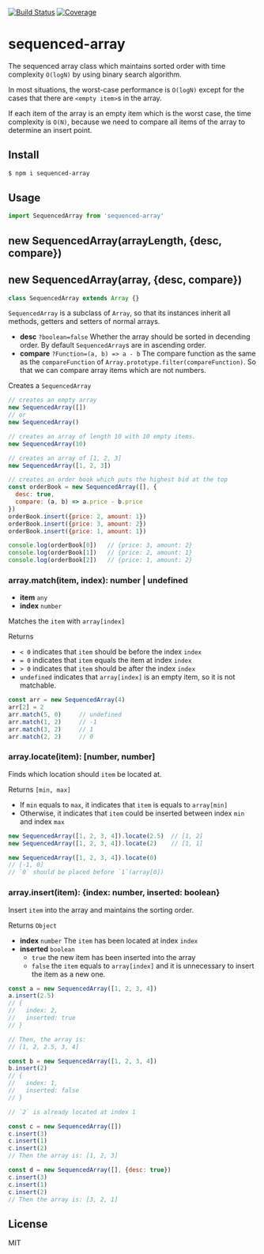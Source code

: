 [![Build Status](https://travis-ci.org/kaelzhang/sequenced-array.svg?branch=master)](https://travis-ci.org/kaelzhang/sequenced-array)
[![Coverage](https://codecov.io/gh/kaelzhang/sequenced-array/branch/master/graph/badge.svg)](https://codecov.io/gh/kaelzhang/sequenced-array)
<!-- optional appveyor tst
[![Windows Build Status](https://ci.appveyor.com/api/projects/status/github/kaelzhang/sequenced-array?branch=master&svg=true)](https://ci.appveyor.com/project/kaelzhang/sequenced-array)
-->
<!-- optional npm version
[![NPM version](https://badge.fury.io/js/sequenced-array.svg)](http://badge.fury.io/js/sequenced-array)
-->
<!-- optional npm downloads
[![npm module downloads per month](http://img.shields.io/npm/dm/sequenced-array.svg)](https://www.npmjs.org/package/sequenced-array)
-->
<!-- optional dependency status
[![Dependency Status](https://david-dm.org/kaelzhang/sequenced-array.svg)](https://david-dm.org/kaelzhang/sequenced-array)
-->

# sequenced-array

The sequenced array class which maintains sorted order with time complexity `O(logN)` by using binary search algorithm.

In most situations, the worst-case performance is `O(logN)` except for the cases that there are `<empty item>`s in the array.

If each item of the array is an empty item which is the worst case, the time complexity is `O(N)`, because we need to compare all items of the array to determine an insert point.

## Install

```sh
$ npm i sequenced-array
```

## Usage

```js
import SequencedArray from 'sequenced-array'
```

## new SequencedArray(arrayLength, {desc, compare})
## new SequencedArray(array, {desc, compare})

```js
class SequencedArray extends Array {}
```

`SequencedArray` is a subclass of `Array`, so that its instances inherit all methods, getters and setters of normal arrays.

- **desc** `?boolean=false` Whether the array should be sorted in decending order. By default `SequencedArray`s are in ascending order.
- **compare** `?Function=(a, b) => a - b` The compare function as the same as the `compareFunction` of `Array.prototype.filter(compareFunction)`. So that we can compare array items which are not numbers.

Creates a `SequencedArray`

```js
// creates an empty array
new SequencedArray([])
// or
new SequencedArray()

// creates an array of length 10 with 10 empty items.
new SequencedArray(10)

// creates an array of [1, 2, 3]
new SequencedArray([1, 2, 3])

// creates an order book which puts the highest bid at the top
const orderBook = new SequencedArray([], {
  desc: true,
  compare: (a, b) => a.price - b.price
})
orderBook.insert({price: 2, amount: 1})
orderBook.insert({price: 3, amount: 2})
orderBook.insert({price: 1, amount: 1})

console.log(orderBook[0])   // {price: 3, amount: 2}
console.log(orderBook[1])   // {price: 2, amount: 1}
console.log(orderBook[2])   // {price: 1, amount: 2}
```

### array.match(item, index): number | undefined

- **item** `any`
- **index** `number`

Matches the `item` with `array[index]`

Returns
- `< 0` indicates that `item` should be before the index `index`
- `= 0` indicates that `item` equals the item at index `index`
- `> 0` indicates that `item` should be after the index `index`
- `undefined` indicates that `array[index]` is an empty item, so it is not matchable.

```js
const arr = new SequencedArray(4)
arr[2] = 2
arr.match(5, 0)     // undefined
arr.match(1, 2)     // -1
arr.match(3, 2)     // 1
arr.match(2, 2)     // 0
```

### array.locate(item): [number, number]

Finds which location should `item` be located at.

Returns `[min, max]`
- If `min` equals to `max`, it indicates that `item` is equals to `array[min]`
- Otherwise, it indicates that `item` could be inserted between index `min` and index `max`

```js
new SequencedArray([1, 2, 3, 4]).locate(2.5)  // [1, 2]
new SequencedArray([1, 2, 3, 4]).locate(2)    // [1, 1]

new SequencedArray([1, 2, 3, 4]).locate(0)
// [-1, 0]
// `0` should be placed before `1`(array[0])
```

### array.insert(item): {index: number, inserted: boolean}

Insert `item` into the array and maintains the sorting order.

Returns `Object`
- **index** `number` The `item` has been located at index `index`
- **inserted** `boolean`
  - `true` the new item has been inserted into the array
  - `false` the `item` equals to `array[index]` and it is unnecessary to insert the item as a new one.

```js
const a = new SequencedArray([1, 2, 3, 4])
a.insert(2.5)
// {
//   index: 2,
//   inserted: true
// }

// Then, the array is:
// [1, 2, 2.5, 3, 4]
```

```js
const b = new SequencedArray([1, 2, 3, 4])
b.insert(2)
// {
//   index: 1,
//   inserted: false
// }

// `2` is already located at index 1
```

```js
const c = new SequencedArray([])
c.insert(3)
c.insert(1)
c.insert(2)
// Then the array is: [1, 2, 3]

const d = new SequencedArray([], {desc: true})
c.insert(3)
c.insert(1)
c.insert(2)
// Then the array is: [3, 2, 1]
```

## License

MIT
